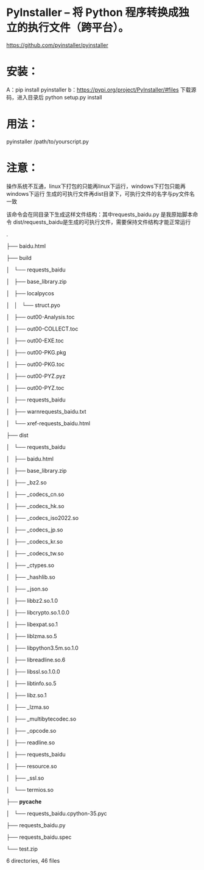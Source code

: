 

# PyInstaller – 将 Python 程序转换成独立的执行文件（跨平台）。

https://github.com/pyinstaller/pyinstaller

# 安装：
A：pip install pyinstaller
b：https://pypi.org/project/PyInstaller/#files 下载源码，进入目录后 python setup.py install

# 用法：
pyinstaller /path/to/yourscript.py

# 注意：
操作系统不互通，linux下打包的只能再linux下运行，windows下打包只能再windows下运行
生成的可执行文件再dist目录下，可执行文件的名字与py文件名一致

该命令会在同目录下生成这样文件结构：其中requests_baidu.py 是我原始脚本命令 dist/requests_baidu是生成的可执行文件，需要保持文件结构才能正常运行


.

├── baidu.html

├── build

│   └── requests_baidu

│       ├── base_library.zip

│       ├── localpycos

│       │   └── struct.pyo

│       ├── out00-Analysis.toc

│       ├── out00-COLLECT.toc

│       ├── out00-EXE.toc

│       ├── out00-PKG.pkg

│       ├── out00-PKG.toc

│       ├── out00-PYZ.pyz

│       ├── out00-PYZ.toc

│       ├── requests_baidu

│       ├── warnrequests_baidu.txt

│       └── xref-requests_baidu.html

├── dist

│   └── requests_baidu

│       ├── baidu.html

│       ├── base_library.zip

│       ├── _bz2.so

│       ├── _codecs_cn.so

│       ├── _codecs_hk.so

│       ├── _codecs_iso2022.so

│       ├── _codecs_jp.so

│       ├── _codecs_kr.so

│       ├── _codecs_tw.so

│       ├── _ctypes.so

│       ├── _hashlib.so

│       ├── _json.so

│       ├── libbz2.so.1.0

│       ├── libcrypto.so.1.0.0

│       ├── libexpat.so.1

│       ├── liblzma.so.5

│       ├── libpython3.5m.so.1.0

│       ├── libreadline.so.6

│       ├── libssl.so.1.0.0

│       ├── libtinfo.so.5

│       ├── libz.so.1

│       ├── _lzma.so

│       ├── _multibytecodec.so

│       ├── _opcode.so

│       ├── readline.so

│       ├── requests_baidu

│       ├── resource.so

│       ├── _ssl.so

│       └── termios.so

├── __pycache__

│   └── requests_baidu.cpython-35.pyc

├── requests_baidu.py

├── requests_baidu.spec

└── test.zip

6 directories, 46 files
